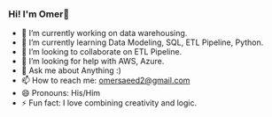 ### Hi! I'm Omer👋

- 🔭 I’m currently working on data warehousing.
- 🌱 I’m currently learning Data Modeling, SQL, ETL Pipeline, Python.
- 👯 I’m looking to collaborate on ETL Pipeline.
- 🤔 I’m looking for help with AWS, Azure.
- 💬 Ask me about Anything :) 
- 📫 How to reach me: omersaeed2@gmail.com
- 😄 Pronouns: His/Him
- ⚡ Fun fact: I love combining creativity and logic.

